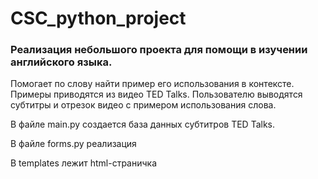 # CSC_python_project
### Реализация небольшого проекта для помощи в изучении английского языка.
Помогает по слову найти пример его использования в контексте. Примеры приводятся из видео TED Talks. Пользователю выводятся субтитры и отрезок видео с примером использования слова. 

В файле main.py создается база данных субтитров TED Talks.

В файле forms.py реализация

В templates лежит html-страничка
